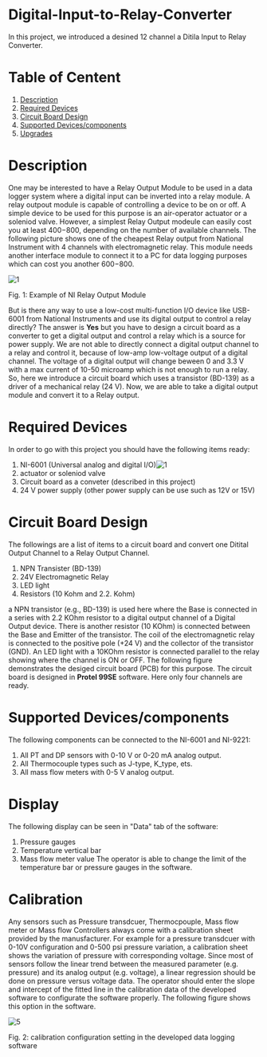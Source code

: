 # Digital-Input-to-Relay-Converter
In this project, we introduced a desined 12 channel a Ditila Input to Relay Converter.
# Table of Centent
1. [Description](#1)
2. [Required Devices](#2)
3. [Circuit Board Design](#3) 
4. [Supported Devices/components](#4)
5. [Upgrades](#5)

<a name="1"></a>
# Description
One may be interested to have a Relay Output Module to be used in a data logger system where a digital input can be inverted into a relay module. A relay outpout module is capable of controlling a device to be on or off. A simple device to be used for this purpose is an air-operator actuator or a soleniod valve. However, a simplest Relay Output modeule can easily cost you at least $400-$800, depending on the number of available channels. The following picture shows one of the cheapest Relay output from National Instrument with 4 channels with electromagnetic relay. This module needs another interface module to connect it to a PC for data logging purposes which can cost you another $600-$800.

![1](https://user-images.githubusercontent.com/108043716/177024499-856f5c77-24ab-44a6-bb9f-ca4508702136.png) <img width="100"> 

Fig. 1: Example of NI Relay Output Module 

But is there any way to use a low-cost multi-function I/O device like USB-6001 from National Instruments and use its digital output to control a relay directly? The answer is **Yes** but you have to design a circuit board as a converter to get a digital output and control a relay which is a source for power supply. We are not able to directly connect a digital output channel to a relay and control it, because of low-amp low-voltage output of a digital channel. The voltage of a digital output will change beween 0 and 3.3 V with a max current of 10-50 microamp which is not enough to run a relay. So, here we introduce a circuit board which uses a transistor (BD-139) as a driver of a mechanical relay (24 V). Now, we are able to take a digital output module and convert it to a Relay output.

<a name="2"></a>
# Required Devices
In order to go with this project you should have the following items ready:
1. NI-6001 (Universal analog and digital I/O)![1](https://user-images.githubusercontent.com/108043716/177025510-1c7571d7-4a0f-4f32-be89-a403b97a0c09.png) 
2. actuator or soleniod valve
3. Circuit board as a conveter (described in this project)
4. 24 V power supply (other power supply can be use such as 12V or 15V)

<a name="3"></a>
# Circuit Board Design
The followings are a list of items to a circuit board and convert one Ditital Output Channel to a Relay Output Channel.
1. NPN Transister (BD-139)
2. 24V Electromagnetic Relay
3. LED light
4. Resistors (10 Kohm and 2.2. Kohm)

a NPN transistor (e.g., BD-139) is used here where the Base is connected in a series with 2.2 KOhm resistor to a digital output channel of a Digital Output device. There is another resistor (10 KOhm) is connected between the Base and Emitter of the transistor. The coil of the electromagnetic relay is connected to the positive pole (+24 V) and the collector of the transistor (GND). An LED light with a 10KOhm resistor is connected parallel to the relay showing where the channel is ON or OFF.
The following figure demonstrates the desiged circuit board (PCB) for this purpose. The circuit board is designed in **Protel 99SE** software. Here only four channels are ready.


<a name="3"></a>
# Supported Devices/components
The following components can be connected to the NI-6001 and NI-9221:
1. All PT and DP sensors with 0-10 V or 0-20 mA analog output.
2. All Thermocouple types such as J-type, K_type, ets.
3. All mass flow meters with 0-5 V analog output.
<a name="4"></a>
# Display
The following display can be seen in "Data" tab of the software:
1. Pressure gauges
2. Temperature vertical bar
3. Mass flow meter value
The operator is able to change the limit of the temperature bar or pressure gauges in the software.
<a name="5"></a>
# Calibration
Any sensors such as Pressure transdcuer, Thermocpouple, Mass flow meter or Mass flow Controllers always come with a calibration sheet provided by the manusfacturer. For example for a pressure transdcuer with 0-10V configuration and 0-500 psi pressure variation, a calibration sheet shows the variation of pressure with corresponding voltage. Since most of sensors follow the linear trend between the measured parameter (e.g. pressure) and its analog output (e.g. voltage), a linear regression should be done on pressure versus voltage data.
The operator should enter the slope and intercept of the fitted line in the calibration data of the developed software to configurate the software properly. The following figure shows this option in the software. 

![5](https://user-images.githubusercontent.com/108043716/177008468-624c0bcc-eb8f-42d4-b421-67b793c0fa16.png) 

Fig. 2: calibration configuration setting in the developed data logging software
